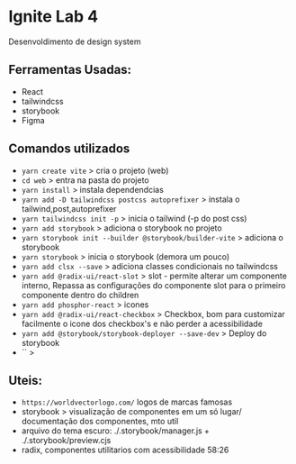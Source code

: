 # Ignite Lab 4
 Desenvoldimento de design system


## Ferramentas Usadas:
* React
* tailwindcss
* storybook
* Figma



## Comandos utilizados

* `yarn create vite` > cria o projeto (web)
* `cd web` > entra na pasta do projeto
* `yarn install` > instala dependendcias
* `yarn add -D tailwindcss postcss autoprefixer` > instala o tailwind,post,autoprefixer 
* `yarn tailwindcss init -p` > inicia o tailwind (-p do post css)
* `yarn add storybook` > adiciona o storybook no projeto
* `yarn storybook init --builder @storybook/builder-vite` > adiciona o storybook
* `yarn storybook` > inicia o storybook (demora um pouco)
* `yarn add clsx --save` > adiciona classes condicionais no tailwindcss 
* `yarn add @radix-ui/react-slot` > slot - permite alterar um componente interno, Repassa as configurações do componente slot para o primeiro componente dentro do children
* `yarn add phosphor-react` > icones
* `yarn add @radix-ui/react-checkbox` > Checkbox, bom para customizar facilmente o icone dos checkbox's e não perder a acessibilidade
* `yarn add @storybook/storybook-deployer --save-dev` > Deploy do storybook
* `` > 



## Uteis:

* `https://worldvectorlogo.com/` logos de marcas famosas
* storybook > visualização de componentes em um só lugar/ documentação dos componentes, mto util
* arquivo do tema escuro: ./.storybook/manager.js + ./.storybook/preview.cjs
* radix, componentes utilitarios com acessibilidade
58:26
